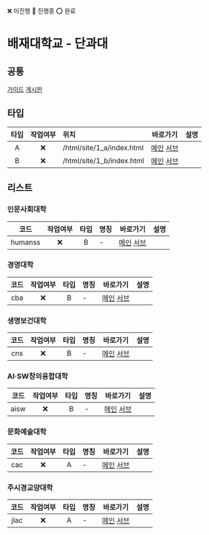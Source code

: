 ❌ 미진행 🔺 진행중 ⭕ 완료
# 배재대학교 - 단과대
## 공통 
[가이드](./html/guide.html)
[게시판](./html/board.html)

## 타입
|  타입  | 작업여부 |             위치               |                   바로가기                |    설명    |
| :---: | :---:  |            :---               |                   :---:                 |   :---:  |
|   A   |   ❌   |   /html/site/1_a/index.html   |   [메인](./html/site/1_a/index.html) [서브](./html/site/1_a/sub.html)   |           |
|   B   |   ❌   |   /html/site/1_b/index.html   |   [메인](./html/site/1_b/index.html) [서브](./html/site/1_b/sub.html)   |           |

## 리스트

### 인문사회대학
|  코드  | 작업여부 | 타입 |             명칭               |                   바로가기                |    설명    |
| :---: | :---:  | :---:  |            :---              |                   :---:                 |   :---:  |
|   humanss   |   ❌  | B  |   -		|   [메인](./html/site/humanss/index.html) [서브](./html/site/humanss/sub.html)  |   |

### 경영대학
|  코드  | 작업여부 | 타입 |             명칭               |                   바로가기                |    설명    |
| :---: | :---:  | :---:  |            :---              |                   :---:                 |   :---:  |
|   cba   |   ❌  | B  |   -		|   [메인](./html/site/cba/index.html) [서브](./html/site/cba/sub.html)  |   |

### 생명보건대학
|  코드  | 작업여부 | 타입 |             명칭               |                   바로가기                |    설명    |
| :---: | :---:  | :---:  |            :---              |                   :---:                 |   :---:  |
|   cns   |   ❌  | B  |   -		|   [메인](./html/site/cns/index.html) [서브](./html/site/cns/sub.html)  |   |

### AI·SW창의융합대학
|  코드  | 작업여부 | 타입 |             명칭               |                   바로가기                |    설명    |
| :---: | :---:  | :---:  |            :---              |                   :---:                 |   :---:  |
|   aisw   |   ❌  | B  |   -		|   [메인](./html/site/aisw/index.html) [서브](./html/site/aisw/sub.html)  |   |

### 문화예술대학
|  코드  | 작업여부 | 타입 |             명칭               |                   바로가기                |    설명    |
| :---: | :---:  | :---:  |            :---              |                   :---:                 |   :---:  |
|   cac   |   ❌  | A  |   -		|   [메인](./html/site/cac/index.html) [서브](./html/site/cac/sub.html)  |   |

### 주시경교양대학
|  코드  | 작업여부 | 타입 |             명칭               |                   바로가기                |    설명    |
| :---: | :---:  | :---:  |            :---              |                   :---:                 |   :---:  |
|   jlac   |   ❌  | A  |   -		|   [메인](./html/site/jlac/index.html) [서브](./html/site/jlac/sub.html)  |   |

